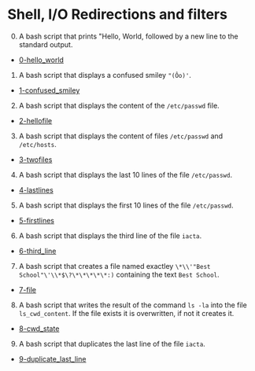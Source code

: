 # Shell, I/O Redirections and filters

0. A bash script that prints "Hello, World, followed by a new line to the standard output.

  * [0-hello_world](0-hello_world)

1. A bash script that displays a confused smiley `"(Ôo)'`.

  * [1-confused_smiley](1-confused_smiley)

2. A bash script that displays the content of the `/etc/passwd` file.

  * [2-hellofile](2-hellofile)

3. A bash script that displays the content of files `/etc/passwd` and `/etc/hosts`.

  * [3-twofiles](3-twofiles)

4. A bash script that displays the last 10 lines of the file `/etc/passwd`.

  * [4-lastlines](4-lastlines)

5. A bash script that displays the first 10 lines of the file `/etc/passwd`.

  * [5-firstlines](5-firstlines)

6. A bash script that displays the third line of the file `iacta`.

  * [6-third_line](6-third_line)

7. A bash script that creates a file named exactley `\*\\'"Best School"\'\\*$\?\*\*\*\*\*:)` containing the text `Best School`.

  * [7-file](7-file)

8. A bash script that writes the result of the command `ls -la` into the file `ls_cwd_content`. If the file exists it is overwritten, if not it creates it.

  * [8-cwd_state](8-cwd_state)

9. A bash script that duplicates the last line of the file `iacta`.

  * [9-duplicate_last_line](9-duplicate_last_line)  
